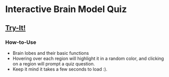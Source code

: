 # Interactive Brain Model Quiz
## [Try-It!](https://atls-4630-brain-voyager-final.vercel.app/)
### How-to-Use
- Brain lobes and their basic functions
- Hovering over each region will highlight it in a random color, and clicking on a region will prompt a quiz question.
- Keep it mind it takes a few seconds to load :).
